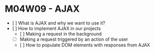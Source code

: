 # M04W09 - AJAX

- [ ] What is AJAX and why we want to use it?
- [ ] How to implement AJAX in our projects
  - [ ] Making a request in the background
  - [ ] Making a request triggered by an action of the user
  - [ ] How to populate DOM elements with responses from AJAX
